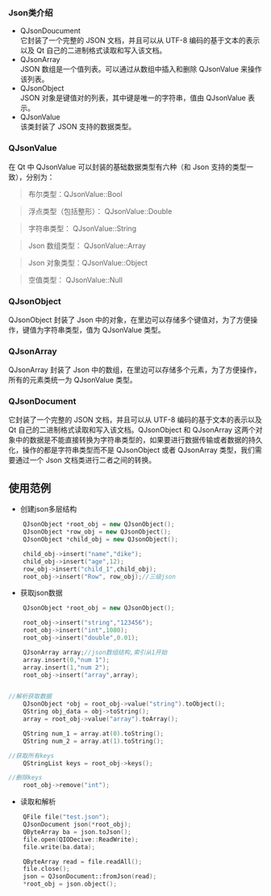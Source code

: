 ### Json类介绍   

- QJsonDoucument   
 它封装了一个完整的 JSON 文档，并且可以从 UTF-8 编码的基于文本的表示以及 Qt 自己的二进制格式读取和写入该文档。
- QJsonArray  
JSON 数组是一个值列表。可以通过从数组中插入和删除 QJsonValue 来操作该列表。
- QJsonObject  
JSON 对象是键值对的列表，其中键是唯一的字符串，值由 QJsonValue 表示。
- QJsonValue   
该类封装了 JSON 支持的数据类型。   



### QJsonValue
在 Qt 中 QJsonValue 可以封装的基础数据类型有六种（和 Json 支持的类型一致），分别为：
>布尔类型：QJsonValue::Bool

>浮点类型（包括整形）： QJsonValue::Double

>字符串类型： QJsonValue::String

>Json 数组类型： QJsonValue::Array

>Json 对象类型：QJsonValue::Object

>空值类型： QJsonValue::Null
  
    


###  QJsonObject
QJsonObject 封装了 Json 中的对象，在里边可以存储多个键值对，为了方便操作，键值为字符串类型，值为 QJsonValue 类型。


### QJsonArray

QJsonArray 封装了 Json 中的数组，在里边可以存储多个元素，为了方便操作，所有的元素类统一为 QJsonValue 类型。


### QJsonDocument

它封装了一个完整的 JSON 文档，并且可以从 UTF-8 编码的基于文本的表示以及 Qt 自己的二进制格式读取和写入该文档。QJsonObject 和 QJsonArray 这两个对象中的数据是不能直接转换为字符串类型的，如果要进行数据传输或者数据的持久化，操作的都是字符串类型而不是 QJsonObject 或者 QJsonArray 类型，我们需要通过一个 Json 文档类进行二者之间的转换。



## 使用范例  

- 创建json多层结构  
```c++
    QJsonObject *root_obj = new QJsonObject();
    QJsonObject *row_obj = new QJsonObject();
    QJsonObject *child_obj = new QJsonObject();

    child_obj->insert("name","dike");
    child_obj->insert("age",12);
    row_obj->insert("child_1",child_obj);
    root_obj->insert("Row", row_obj);//三级json
```

- 获取json数据  
```c++
    QJsonObject *root_obj = new QJsonObject();

    root_obj->insert("string","123456");
    root_obj->insert("int",1080);
    root_obj->insert("double",0.01);

    QJsonArray array;//json数组结构,索引从1开始
    array.insert(0,"num 1");
    array.insert(1,"num 2");
    root_obj->insert("array",array);


//解析获取数据  
    QJsonObject *obj = root_obj->value("string").toObject();
    QString obj_data = obj->toString();
    array = root_obj->value("array").toArray();

    QString num_1 = array.at(0).toString();
    QString num_2 = array.at(1).toString();

//获取所有keys  
    QStringList keys = root_obj->keys();

//删除keys  
    root_obj->remove("int");
```


- 读取和解析 
```c++
    QFile file("test.json");
    QJsonDocument json(*root_obj);
    QByteArray ba = json.toJson();
    file.open(QIODecive::ReadWrite);
    file.write(ba.data);

    QByteArray read = file.readAll();
    file.close();
    json = QJsonDocument::fromJson(read);
    *root_obj = json.object();
```